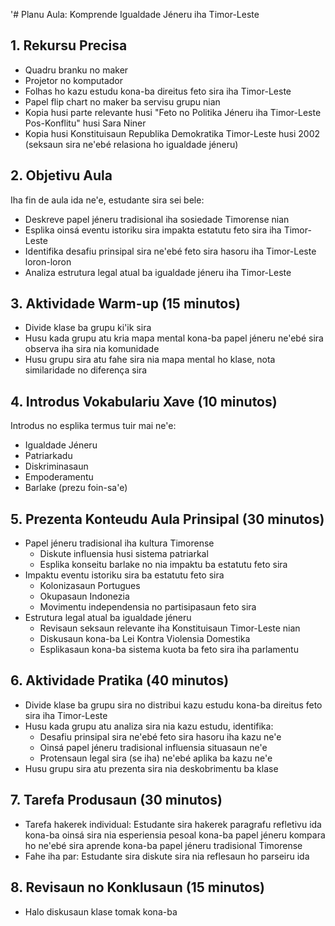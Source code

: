 '# Planu Aula: Komprende Igualdade Jéneru iha Timor-Leste

## 1. Rekursu Precisa

- Quadru branku no maker
- Projetor no komputador
- Folhas ho kazu estudu kona-ba direitus feto sira iha Timor-Leste
- Papel flip chart no maker ba servisu grupu nian
- Kopia husi parte relevante husi "Feto no Politika Jéneru iha Timor-Leste Pos-Konflitu" husi Sara Niner
- Kopia husi Konstituisaun Republika Demokratika Timor-Leste husi 2002 (seksaun sira ne'ebé relasiona ho igualdade jéneru)

## 2. Objetivu Aula

Iha fin de aula ida ne'e, estudante sira sei bele:
- Deskreve papel jéneru tradisional iha sosiedade Timorense nian
- Esplika oinsá eventu istoriku sira impakta estatutu feto sira iha Timor-Leste
- Identifika desafiu prinsipal sira ne'ebé feto sira hasoru iha Timor-Leste loron-loron
- Analiza estrutura legal atual ba igualdade jéneru iha Timor-Leste

## 3. Aktividade Warm-up (15 minutos)

- Divide klase ba grupu ki'ik sira
- Husu kada grupu atu kria mapa mental kona-ba papel jéneru ne'ebé sira observa iha sira nia komunidade
- Husu grupu sira atu fahe sira nia mapa mental ho klase, nota similaridade no diferença sira

## 4. Introdus Vokabulariu Xave (10 minutos)

Introdus no esplika termus tuir mai ne'e:
- Igualdade Jéneru
- Patriarkadu
- Diskriminasaun
- Empoderamentu
- Barlake (prezu foin-sa'e)

## 5. Prezenta Konteudu Aula Prinsipal (30 minutos)

- Papel jéneru tradisional iha kultura Timorense
  * Diskute influensia husi sistema patriarkal
  * Esplika konseitu barlake no nia impaktu ba estatutu feto sira
- Impaktu eventu istoriku sira ba estatutu feto sira
  * Kolonizasaun Portugues
  * Okupasaun Indonezia
  * Movimentu independensia no partisipasaun feto sira
- Estrutura legal atual ba igualdade jéneru
  * Revisaun seksaun relevante iha Konstituisaun Timor-Leste nian
  * Diskusaun kona-ba Lei Kontra Violensia Domestika
  * Esplikasaun kona-ba sistema kuota ba feto sira iha parlamentu

## 6. Aktividade Pratika (40 minutos)

- Divide klase ba grupu sira no distribui kazu estudu kona-ba direitus feto sira iha Timor-Leste
- Husu kada grupu atu analiza sira nia kazu estudu, identifika:
  * Desafiu prinsipal sira ne'ebé feto sira hasoru iha kazu ne'e
  * Oinsá papel jéneru tradisional influensia situasaun ne'e
  * Protensaun legal sira (se iha) ne'ebé aplika ba kazu ne'e
- Husu grupu sira atu prezenta sira nia deskobrimentu ba klase

## 7. Tarefa Produsaun (30 minutos)

- Tarefa hakerek individual: Estudante sira hakerek paragrafu refletivu ida kona-ba oinsá sira nia esperiensia pesoal kona-ba papel jéneru kompara ho ne'ebé sira aprende kona-ba papel jéneru tradisional Timorense
- Fahe iha par: Estudante sira diskute sira nia reflesaun ho parseiru ida

## 8. Revisaun no Konklusaun (15 minutos)

- Halo diskusaun klase tomak kona-ba